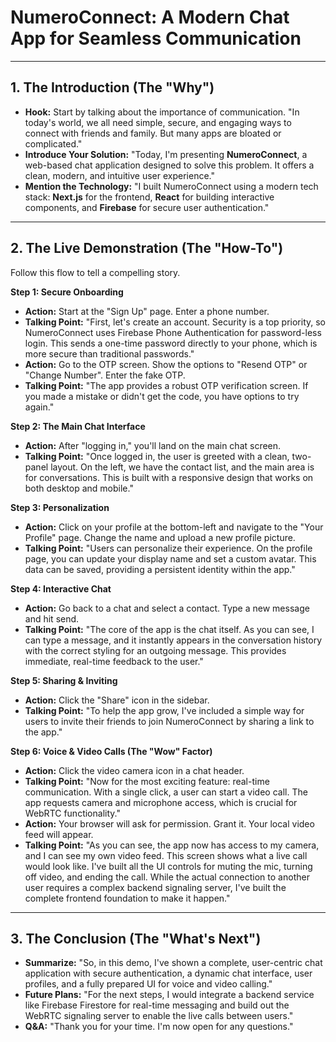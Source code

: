 # NumeroConnect: A Modern Chat App for Seamless Communication

---

## 1. The Introduction (The "Why")

*   **Hook:** Start by talking about the importance of communication. "In today's world, we all need simple, secure, and engaging ways to connect with friends and family. But many apps are bloated or complicated."
*   **Introduce Your Solution:** "Today, I'm presenting **NumeroConnect**, a web-based chat application designed to solve this problem. It offers a clean, modern, and intuitive user experience."
*   **Mention the Technology:** "I built NumeroConnect using a modern tech stack: **Next.js** for the frontend, **React** for building interactive components, and **Firebase** for secure user authentication."

---

## 2. The Live Demonstration (The "How-To")

Follow this flow to tell a compelling story.

**Step 1: Secure Onboarding**
*   **Action:** Start at the "Sign Up" page. Enter a phone number.
*   **Talking Point:** "First, let's create an account. Security is a top priority, so NumeroConnect uses Firebase Phone Authentication for password-less login. This sends a one-time password directly to your phone, which is more secure than traditional passwords."
*   **Action:** Go to the OTP screen. Show the options to "Resend OTP" or "Change Number". Enter the fake OTP.
*   **Talking Point:** "The app provides a robust OTP verification screen. If you made a mistake or didn't get the code, you have options to try again."

**Step 2: The Main Chat Interface**
*   **Action:** After "logging in," you'll land on the main chat screen.
*   **Talking Point:** "Once logged in, the user is greeted with a clean, two-panel layout. On the left, we have the contact list, and the main area is for conversations. This is built with a responsive design that works on both desktop and mobile."

**Step 3: Personalization**
*   **Action:** Click on your profile at the bottom-left and navigate to the "Your Profile" page. Change the name and upload a new profile picture.
*   **Talking Point:** "Users can personalize their experience. On the profile page, you can update your display name and set a custom avatar. This data can be saved, providing a persistent identity within the app."

**Step 4: Interactive Chat**
*   **Action:** Go back to a chat and select a contact. Type a new message and hit send.
*   **Talking Point:** "The core of the app is the chat itself. As you can see, I can type a message, and it instantly appears in the conversation history with the correct styling for an outgoing message. This provides immediate, real-time feedback to the user."

**Step 5: Sharing & Inviting**
*   **Action:** Click the "Share" icon in the sidebar.
*   **Talking Point:** "To help the app grow, I've included a simple way for users to invite their friends to join NumeroConnect by sharing a link to the app."

**Step 6: Voice & Video Calls (The "Wow" Factor)**
*   **Action:** Click the video camera icon in a chat header.
*   **Talking Point:** "Now for the most exciting feature: real-time communication. With a single click, a user can start a video call. The app requests camera and microphone access, which is crucial for WebRTC functionality."
*   **Action:** Your browser will ask for permission. Grant it. Your local video feed will appear.
*   **Talking Point:** "As you can see, the app now has access to my camera, and I can see my own video feed. This screen shows what a live call would look like. I've built all the UI controls for muting the mic, turning off video, and ending the call. While the actual connection to another user requires a complex backend signaling server, I've built the complete frontend foundation to make it happen."

---

## 3. The Conclusion (The "What's Next")

*   **Summarize:** "So, in this demo, I've shown a complete, user-centric chat application with secure authentication, a dynamic chat interface, user profiles, and a fully prepared UI for voice and video calling."
*   **Future Plans:** "For the next steps, I would integrate a backend service like Firebase Firestore for real-time messaging and build out the WebRTC signaling server to enable the live calls between users."
*   **Q&A:** "Thank you for your time. I'm now open for any questions."
